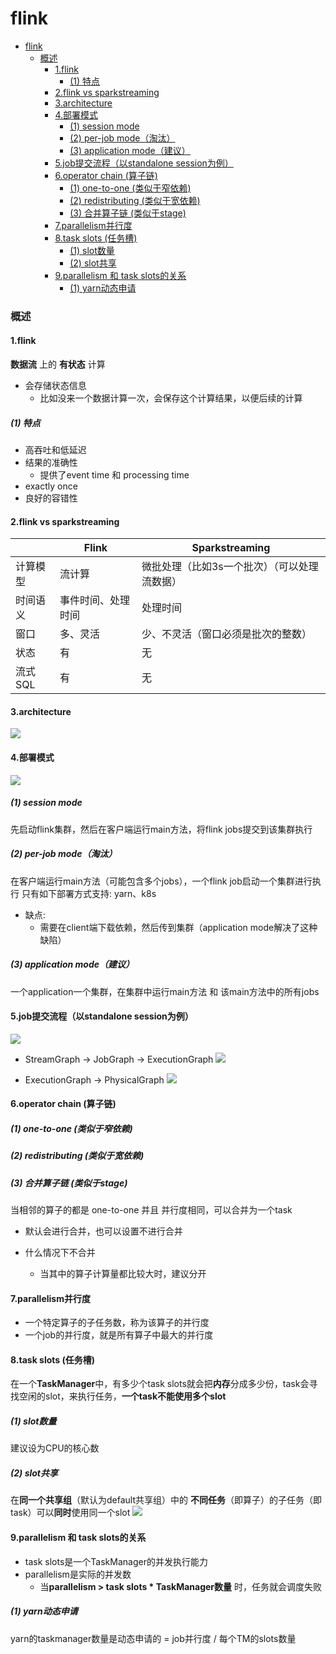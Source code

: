 # flink


<!-- @import "[TOC]" {cmd="toc" depthFrom=1 depthTo=6 orderedList=false} -->

<!-- code_chunk_output -->

- [flink](#flink)
    - [概述](#概述)
      - [1.flink](#1flink)
        - [(1) 特点](#1-特点)
      - [2.flink vs sparkstreaming](#2flink-vs-sparkstreaming)
      - [3.architecture](#3architecture)
      - [4.部署模式](#4部署模式)
        - [(1) session mode](#1-session-mode)
        - [(2) per-job mode（淘汰）](#2-per-job-mode淘汰)
        - [(3) application mode（建议）](#3-application-mode建议)
      - [5.job提交流程（以standalone session为例）](#5job提交流程以standalone-session为例)
      - [6.operator chain (算子链)](#6operator-chain-算子链)
        - [(1) one-to-one (类似于窄依赖)](#1-one-to-one-类似于窄依赖)
        - [(2) redistributing (类似于宽依赖)](#2-redistributing-类似于宽依赖)
        - [(3) 合并算子链 (类似于stage)](#3-合并算子链-类似于stage)
      - [7.parallelism并行度](#7parallelism并行度)
      - [8.task slots (任务槽)](#8task-slots-任务槽)
        - [(1) slot数量](#1-slot数量)
        - [(2) slot共享](#2-slot共享)
      - [9.parallelism 和 task slots的关系](#9parallelism-和-task-slots的关系)
        - [(1) yarn动态申请](#1-yarn动态申请)

<!-- /code_chunk_output -->


### 概述

#### 1.flink

**数据流** 上的 **有状态** 计算

* 会存储状态信息
    * 比如没来一个数据计算一次，会保存这个计算结果，以便后续的计算

##### (1) 特点

* 高吞吐和低延迟
* 结果的准确性
    * 提供了event time 和 processing time
* exactly once
* 良好的容错性

#### 2.flink vs sparkstreaming

||Flink|Sparkstreaming|
|-|-|-|
|计算模型|流计算|微批处理（比如3s一个批次）（可以处理流数据）|
|时间语义|事件时间、处理时间|处理时间|
|窗口|多、灵活|少、不灵活（窗口必须是批次的整数）|
|状态|有|无|
|流式SQL|有|无|

#### 3.architecture

![](./imgs/overview_02.png)

#### 4.部署模式

![](./imgs/overview_01.png)

##### (1) session mode
先启动flink集群，然后在客户端运行main方法，将flink jobs提交到该集群执行

##### (2) per-job mode（淘汰）
在客户端运行main方法（可能包含多个jobs），一个flink job启动一个集群进行执行
只有如下部署方式支持: yarn、k8s
* 缺点:
    * 需要在client端下载依赖，然后传到集群（application mode解决了这种缺陷）

##### (3) application mode（建议）
一个application一个集群，在集群中运行main方法 和 该main方法中的所有jobs

#### 5.job提交流程（以standalone session为例）
![](./imgs/overview_04.png)

* StreamGraph -> JobGraph -> ExecutionGraph
![](./imgs/overview_05.png)

* ExecutionGraph -> PhysicalGraph
![](./imgs/overview_06.png)

#### 6.operator chain (算子链)

##### (1) one-to-one (类似于窄依赖)

##### (2) redistributing (类似于宽依赖)

##### (3) 合并算子链 (类似于stage)
当相邻的算子的都是 one-to-one 并且 并行度相同，可以合并为一个task
* 默认会进行合并，也可以设置不进行合并

* 什么情况下不合并
    * 当其中的算子计算量都比较大时，建议分开

#### 7.parallelism并行度

* 一个特定算子的子任务数，称为该算子的并行度
* 一个job的并行度，就是所有算子中最大的并行度

#### 8.task slots (任务槽)

在一个**TaskManager**中，有多少个task slots就会把**内存**分成多少份，task会寻找空闲的slot，来执行任务，**一个task不能使用多个slot**

##### (1) slot数量
建议设为CPU的核心数

##### (2) slot共享
在**同一个共享组**（默认为default共享组）中的 **不同任务**（即算子）的子任务（即task）可以**同时**使用同一个slot
![](./imgs/overview_03.svg)


#### 9.parallelism 和 task slots的关系

* task slots是一个TaskManager的并发执行能力
* parallelism是实际的并发数
    * 当**parallelism > task slots * TaskManager数量** 时，任务就会调度失败

##### (1) yarn动态申请

yarn的taskmanager数量是动态申请的 = job并行度 / 每个TM的slots数量